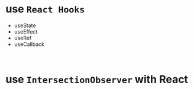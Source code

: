 # use `React Hooks`

- useState
- useEffect
- useRef
- useCallback

<br>

# use `IntersectionObserver` with React

